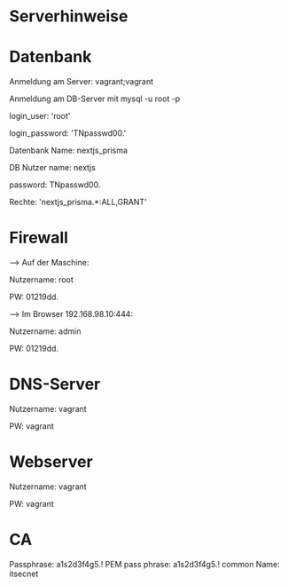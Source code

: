 # Serverhinweise
# Datenbank

Anmeldung am Server: vagrant;vagrant

Anmeldung am DB-Server mit mysql -u root -p 

login_user: 'root'

login_password: 'TNpasswd00.' 


Datenbank Name: nextjs_prisma

DB Nutzer
name: nextjs

password: TNpasswd00.

Rechte: 'nextjs_prisma.*:ALL,GRANT'


# Firewall
--> Auf der Maschine:

Nutzername: root

PW: 01219dd.


--> Im Browser 192.168.98.10:444:

Nutzername: admin

PW: 01219dd.

# DNS-Server

Nutzername: vagrant

PW: vagrant

# Webserver

Nutzername: vagrant

PW: vagrant

# CA

Passphrase: a1s2d3f4g5.!
PEM pass phrase: a1s2d3f4g5.!
common Name: itsecnet
